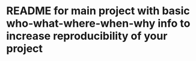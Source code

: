 # README for main project with basic who-what-where-when-why info to increase reproducibility of your project
